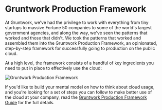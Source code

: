 # Gruntwork Production Framework

At Gruntwork, we've had the privilege to work with everything from tiny startups to massive Fortune
50 companies to some of the world's largest government agencies, and along the way, we've seen the patterns that worked
and those that didn't. We took the patterns that worked and assembled them into the Gruntwork Production Framework,
an opinionated, step-by-step framework for successfully going to production on the public cloud.

At a high level, the framework consists of a handful of key ingredients you need to put in place to effectively use the
cloud:

![Gruntwork Production Framework](/img/guides/production-framework/gruntwork-production-framework-small.png)

If you'd like to build your mental model on how to think about cloud usage, and you're looking for a set of steps you
can follow to make better use of the cloud at your company, read the [Gruntwork Production Framework
Guide](/guides/production-framework) for the full details.


<!-- ##DOCS-SOURCER-START
{"sourcePlugin":"local-copier","hash":"4dda35c027cc8ed707d9bf946d096d9a"}
##DOCS-SOURCER-END -->
